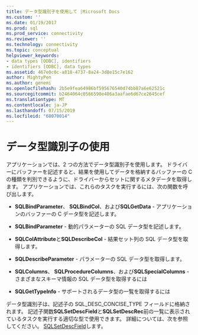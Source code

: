 ```yaml
---
title: データ型識別子を使用して |Microsoft Docs
ms.custom: ''
ms.date: 01/19/2017
ms.prod: sql
ms.prod_service: connectivity
ms.reviewer: ''
ms.technology: connectivity
ms.topic: conceptual
helpviewer_keywords:
- data types [ODBC], identifiers
- identifiers [ODBC], data types
ms.assetid: 467e0c0c-a818-4737-8a24-3d8e15c7e162
author: MightyPen
ms.author: genemi
ms.openlocfilehash: 2b5e9fea64986bf595676540d74bb87a6e62521c
ms.sourcegitcommit: b2464064c0566590e486a3aafae6d67ce2645cef
ms.translationtype: MT
ms.contentlocale: ja-JP
ms.lasthandoff: 07/15/2019
ms.locfileid: "68070014"
---
```

# <a name="using-data-type-identifiers"></a>データ型識別子の使用
アプリケーションでは、2 つの方法でデータ型識別子を使用します。 ドライバーにバッファーを記述すると、結果を使用してデータを格納するバッファーの C の種類を判別できるように、ドライバーからセットに関するメタデータを取得します。 アプリケーションでは、これらのタスクを実行するには、次の関数を呼び出します。  
  
-   **SQLBindParameter**、 **SQLBindCol**、および**SQLGetData** - アプリケーションのバッファーの C データ型を記述します。  
  
-   **SQLBindParameter** - 動的パラメーターの SQL データ型を記述します。  
  
-   **SQLColAttribute**と**SQLDescribeCol** - 結果セット列の SQL データ型を取得します。  
  
-   **SQLDescribeParameter** - パラメーターの SQL データ型を取得します。  
  
-   **SQLColumns**、 **SQLProcedureColumns**、および**SQLSpecialColumns** - さまざまなスキーマ情報の SQL データ型を取得するには  
  
-   **SQLGetTypeInfo** - サポートされるデータ型の一覧を取得するには  
  
 データ型識別子は、記述子の SQL_DESC_CONCISE_TYPE フィールドに格納されます。 記述子関数**SQLSetDescField**と**SQLSetDescRec**前の一覧に表示されているタスクを実行する適切な型で使用できます。 詳細については、次を参照してください。 [SQLSetDescField](../../../odbc/reference/syntax/sqlsetdescfield-function.md)します。
